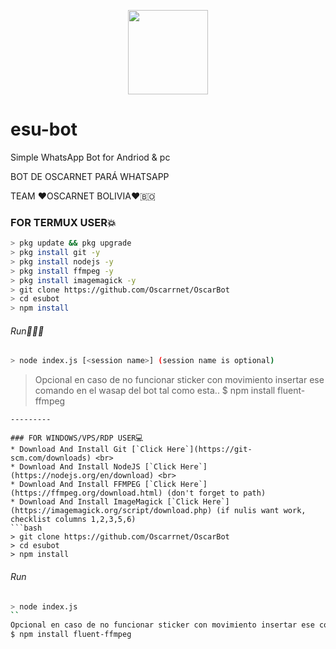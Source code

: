 <p align="center">
<img src="https://media.giphy.com/media/sRGUfOYkLt5chUss87/giphy.gif" width="128" height="135"/>
</p>

# esu-bot
Simple WhatsApp Bot for Andriod & pc

BOT DE OSCARNET PARÁ WHATSAPP

TEAM ♥️OSCARNET BOLIVIA❤️🇧🇴

### FOR TERMUX USER💥
```bash
> pkg update && pkg upgrade
> pkg install git -y
> pkg install nodejs -y
> pkg install ffmpeg -y
> pkg install imagemagick -y
> git clone https://github.com/Oscarrnet/OscarBot
> cd esubot
> npm install
```
###### Run🏃🏻‍♂️
```bash
> node index.js [<session name>] (session name is optional)
```
> Opcional en caso de no funcionar sticker con movimiento insertar ese comando en el wasap del bot tal como esta.. 
> $ npm install fluent-ffmpeg
```
---------

### FOR WINDOWS/VPS/RDP USER💻
* Download And Install Git [`Click Here`](https://git-scm.com/downloads) <br>
* Download And Install NodeJS [`Click Here`](https://nodejs.org/en/download) <br>
* Download And Install FFMPEG [`Click Here`](https://ffmpeg.org/download.html) (don't forget to path) 
* Download And Install ImageMagick [`Click Here`](https://imagemagick.org/script/download.php) (if nulis want work,  checklist columns 1,2,3,5,6) 
```bash
> git clone https://github.com/Oscarrnet/OscarBot
> cd esubot
> npm install
```
###### Run
```bash
> node index.js
``
Opcional en caso de no funcionar sticker con movimiento insertar ese comando en el wasap del bot tal como esta.. 
$ npm install fluent-ffmpeg
